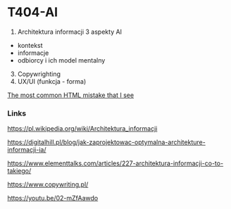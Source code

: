 # T404-AI

1. Architektura informacji
  3 aspekty AI
  - kontekst
  - informacje
  - odbiorcy i ich model mentalny
3. Copywrighting
4. UX/UI (funkcja - forma) 

[The most common HTML mistake that I see](https://www.youtube.com/watch?v=NexL5_Vdoq8)

### Links

https://pl.wikipedia.org/wiki/Architektura_informacji

https://digitalhill.pl/blog/jak-zaprojektowac-optymalna-architekture-informacji-ia/

https://www.elementtalks.com/articles/227-architektura-informacji-co-to-takiego/

https://www.copywriting.pl/

https://youtu.be/02-mZfAawdo
